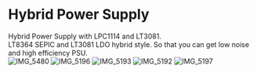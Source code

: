 # Hybrid Power Supply

Hybrid Power Supply with LPC1114 and LT3081.<br>
LT8364 SEPIC and LT3081 LDO hybrid style. So that you can get low noise and high efficiency PSU.<br>
![IMG_5480](https://github.com/ghz-ws/LPC1114-Hybrid-PSU/assets/52226620/e2ff1280-25dc-4224-8ca8-42ac0ab7ee19)
![IMG_5196](https://github.com/ghz-ws/LPC1114-Hybrid-PSU/assets/52226620/a3fddc72-e6bc-48d3-bee6-21cded730a44)
![IMG_5193](https://github.com/ghz-ws/LPC1114-Hybrid-PSU/assets/52226620/e8096b32-5b3a-4679-bbbf-45eacf649276)
![IMG_5192](https://github.com/ghz-ws/LPC1114-Hybrid-PSU/assets/52226620/e673fd59-171d-4b07-8b5a-155e65efe32e)
![IMG_5197](https://github.com/ghz-ws/LPC1114-Hybrid-PSU/assets/52226620/e3c4bec0-0e55-4cdc-b6c7-2ce74e6103cf)
